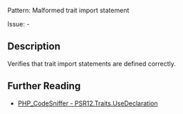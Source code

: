 Pattern: Malformed trait import statement

Issue: -

## Description

Verifies that trait import statements are defined correctly.

## Further Reading

* [PHP_CodeSniffer - PSR12.Traits.UseDeclaration](https://github.com/squizlabs/PHP_CodeSniffer/blob/master/src/Standards/PSR12/Sniffs/Traits/UseDeclarationSniff.php)